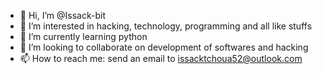 - 👋 Hi, I’m @Issack-bit
- 👀 I’m interested in hacking, technology, programming and all like stuffs
- 🌱 I’m currently learning python
- 💞️ I’m looking to collaborate on development of softwares and hacking
- 📫 How to reach me: send an email to issacktchoua52@outlook.com
